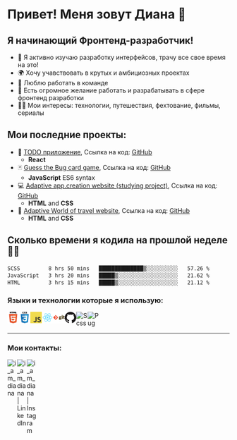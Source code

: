 # Привет! Меня зовут Диана 👋
## Я начинающий Фронтенд-разработчик!

- 🧠 Я активно изучаю разработку интерфейсов, трачу все свое время на это!
- 🌍 Хочу учавствовать в крутых и амбициозных проектах
- 👩 Люблю работать в команде
- 💪 Есть огромное желание работать и разрабатывать в сфере фронтенд разработки
- 👨‍💻 Мои интересы: технологии, путешествия, фехтование, фильмы, сериалы

## Мои последние проекты:
- 📝 [TODO приложение](https://ui-kit-joa9wo19d.vercel.app/), Ссылка на код: [GitHub](https://github.com/WebHeroSchool/ui-kit)
  * **React** 
- 🃏 [Guess the Bug card game](https://dianazaharova.github.io/FindBug/), Ссылка на код: [GitHub](https://github.com/DianaZaharova/FindBug)
  -  **JavaScript** ES6 syntax
- 💻 [Adaptive app.creation website (studying project)](https://dianazaharova.github.io/app.creation/), Ссылка на код: [GitHub](https://github.com/DianaZaharova/app.creation)
  - **HTML** and **CSS**
- 🌱  [Adaptive World of travel website](https://dianazaharova.github.io/World-of-travel/), Ссылка на код: [GitHub](https://github.com/DianaZaharova/World-of-travel)
  - **HTML** and **CSS**
  

## Сколько времени я кодила на прошлой неделе 👩‍💻
<!--START_SECTION:waka-->
```text
SCSS         8 hrs 50 mins   ██████████████▒░░░░░░░░░░   57.26 % 
JavaScript   3 hrs 20 mins   █████▒░░░░░░░░░░░░░░░░░░░   21.62 % 
HTML         3 hrs 15 mins   █████▒░░░░░░░░░░░░░░░░░░░   21.12 % 
```
<!--END_SECTION:waka-->
### Языки и технологии которые я использую:

[<img align="left" alt="HTML5" width="26px" src="https://raw.githubusercontent.com/github/explore/80688e429a7d4ef2fca1e82350fe8e3517d3494d/topics/html/html.png" />][siteLayout]
[<img align="left" alt="CSS3" width="26px" src="https://raw.githubusercontent.com/github/explore/80688e429a7d4ef2fca1e82350fe8e3517d3494d/topics/css/css.png" />][siteLayout]
[<img align="left" alt="JavaScript" width="26px" src="https://raw.githubusercontent.com/github/explore/80688e429a7d4ef2fca1e82350fe8e3517d3494d/topics/javascript/javascript.png" />][jsProject]
[<img align="left" alt="React" width="26px" src="https://raw.githubusercontent.com/github/explore/80688e429a7d4ef2fca1e82350fe8e3517d3494d/topics/react/react.png" />][React]
[<img align="left" alt="Git" width="26px" src="https://raw.githubusercontent.com/github/explore/80688e429a7d4ef2fca1e82350fe8e3517d3494d/topics/git/git.png" />][profile]
[<img align="left" alt="GitHub" width="26px" src="https://raw.githubusercontent.com/github/explore/78df643247d429f6cc873026c0622819ad797942/topics/github/github.png" />][profile]
[<img align="left" alt="Scss" width="26px" src="https://upload.wikimedia.org/wikipedia/commons/thumb/9/96/Sass_Logo_Color.svg/1200px-Sass_Logo_Color.svg.png" />][profile]
[<img align="left" alt="Pug" width="26px" src="https://cdn.worldvectorlogo.com/logos/pug.svg" />][profile]
<br />
<br />

---

### Мои контакты:

[<img align="left" alt="i_am_diana" width="22px" src="https://image.flaticon.com/icons/png/512/25/25231.png" />][profile]
[<img align="left" alt="i_am_diana | LinkedIn" width="22px" src="https://cdn.jsdelivr.net/npm/simple-icons@v3/icons/linkedin.svg" />][linkedin]
[<img align="left" alt="i_am_diana | Instagram" width="22px" src="https://cdn1.iconfinder.com/data/icons/andriod-app-logo/32/icon_telegram-512.png" />][telegram]

<br />






[profile]: https://github.com/DianaZaharova
[linkedin]: https://www.linkedin.com/in/diana-zaharova-a78853200/
[telegram]: https://t.me/DianaZaharova
[siteLayout]: https://dianazaharova.github.io/app.creation/
[jsProject]: https://dianazaharova.github.io/FindBug/
[React]: https://nervous-cray-7b1e0d.netlify.app
